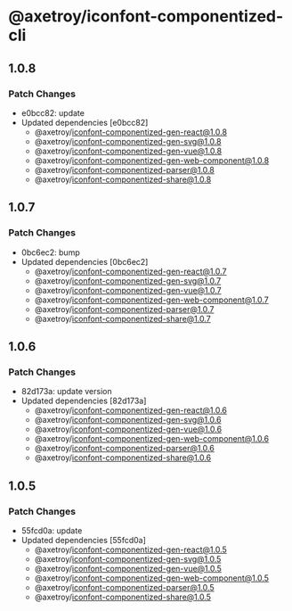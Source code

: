 # @axetroy/iconfont-componentized-cli

## 1.0.8

### Patch Changes

-   e0bcc82: update
-   Updated dependencies [e0bcc82]
    -   @axetroy/iconfont-componentized-gen-react@1.0.8
    -   @axetroy/iconfont-componentized-gen-svg@1.0.8
    -   @axetroy/iconfont-componentized-gen-vue@1.0.8
    -   @axetroy/iconfont-componentized-gen-web-component@1.0.8
    -   @axetroy/iconfont-componentized-parser@1.0.8
    -   @axetroy/iconfont-componentized-share@1.0.8

## 1.0.7

### Patch Changes

-   0bc6ec2: bump
-   Updated dependencies [0bc6ec2]
    -   @axetroy/iconfont-componentized-gen-react@1.0.7
    -   @axetroy/iconfont-componentized-gen-svg@1.0.7
    -   @axetroy/iconfont-componentized-gen-vue@1.0.7
    -   @axetroy/iconfont-componentized-gen-web-component@1.0.7
    -   @axetroy/iconfont-componentized-parser@1.0.7
    -   @axetroy/iconfont-componentized-share@1.0.7

## 1.0.6

### Patch Changes

-   82d173a: update version
-   Updated dependencies [82d173a]
    -   @axetroy/iconfont-componentized-gen-react@1.0.6
    -   @axetroy/iconfont-componentized-gen-svg@1.0.6
    -   @axetroy/iconfont-componentized-gen-vue@1.0.6
    -   @axetroy/iconfont-componentized-gen-web-component@1.0.6
    -   @axetroy/iconfont-componentized-parser@1.0.6
    -   @axetroy/iconfont-componentized-share@1.0.6

## 1.0.5

### Patch Changes

-   55fcd0a: update
-   Updated dependencies [55fcd0a]
    -   @axetroy/iconfont-componentized-gen-react@1.0.5
    -   @axetroy/iconfont-componentized-gen-svg@1.0.5
    -   @axetroy/iconfont-componentized-gen-vue@1.0.5
    -   @axetroy/iconfont-componentized-gen-web-component@1.0.5
    -   @axetroy/iconfont-componentized-parser@1.0.5
    -   @axetroy/iconfont-componentized-share@1.0.5

